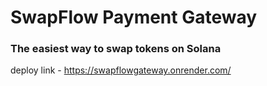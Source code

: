 # SwapFlow Payment Gateway
<h3>
  The easiest way to swap tokens on Solana
</h3> 

deploy link - https://swapflowgateway.onrender.com/
